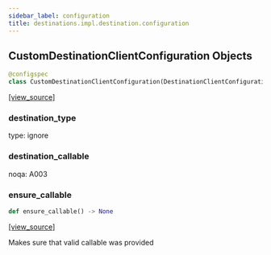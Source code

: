 ```yaml
---
sidebar_label: configuration
title: destinations.impl.destination.configuration
---
```


## CustomDestinationClientConfiguration Objects

```python
@configspec
class CustomDestinationClientConfiguration(DestinationClientConfiguration)
```

[[view_source]](https://github.com/dlt-hub/dlt/blob/e9c9ecfa8a644fdb516dd74aabca3bf75bafb154/dlt/destinations/impl/destination/configuration.py#L22)

### destination\_type

type: ignore

### destination\_callable

noqa: A003

### ensure\_callable

```python
def ensure_callable() -> None
```

[[view_source]](https://github.com/dlt-hub/dlt/blob/e9c9ecfa8a644fdb516dd74aabca3bf75bafb154/dlt/destinations/impl/destination/configuration.py#L30)

Makes sure that valid callable was provided

